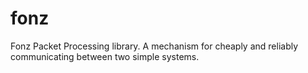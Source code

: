 fonz
====

Fonz Packet Processing library. A mechanism for cheaply and reliably communicating between two simple systems.
